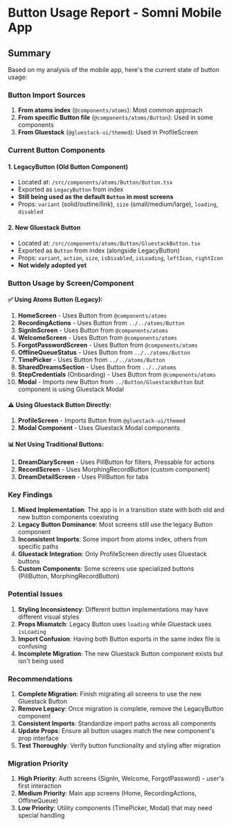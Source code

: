 # Button Usage Report - Somni Mobile App

## Summary
Based on my analysis of the mobile app, here's the current state of button usage:

### Button Import Sources
1. **From atoms index** (`@components/atoms`): Most common approach
2. **From specific Button file** (`@components/atoms/Button`): Used in some components
3. **From Gluestack** (`@gluestack-ui/themed`): Used in ProfileScreen

### Current Button Components

#### 1. **LegacyButton** (Old Button Component)
- Located at: `/src/components/atoms/Button/Button.tsx`
- Exported as `LegacyButton` from index
- **Still being used as the default `Button` in most screens**
- Props: `variant` (solid/outline/link), `size` (small/medium/large), `loading`, `disabled`

#### 2. **New Gluestack Button**
- Located at: `/src/components/atoms/Button/GluestackButton.tsx`
- Exported as `Button` from index (alongside LegacyButton)
- Props: `variant`, `action`, `size`, `isDisabled`, `isLoading`, `leftIcon`, `rightIcon`
- **Not widely adopted yet**

### Button Usage by Screen/Component

#### ✅ Using Atoms Button (Legacy):
1. **HomeScreen** - Uses Button from `@components/atoms`
2. **RecordingActions** - Uses Button from `../../atoms/Button`
3. **SignInScreen** - Uses Button from `@components/atoms`
4. **WelcomeScreen** - Uses Button from `@components/atoms`
5. **ForgotPasswordScreen** - Uses Button from `@components/atoms`
6. **OfflineQueueStatus** - Uses Button from `../../atoms/Button`
7. **TimePicker** - Uses Button from `../../atoms/Button`
8. **SharedDreamsSection** - Uses Button from `../../atoms`
9. **StepCredentials** (Onboarding) - Uses Button from `@components/atoms`
10. **Modal** - Imports new Button from `../Button/GluestackButton` but component is using Gluestack Modal

#### ⚠️ Using Gluestack Button Directly:
1. **ProfileScreen** - Imports Button from `@gluestack-ui/themed`
2. **Modal Component** - Uses Gluestack Modal components

#### 📊 Not Using Traditional Buttons:
1. **DreamDiaryScreen** - Uses PillButton for filters, Pressable for actions
2. **RecordScreen** - Uses MorphingRecordButton (custom component)
3. **DreamDetailScreen** - Uses PillButton for tabs

### Key Findings

1. **Mixed Implementation**: The app is in a transition state with both old and new button components coexisting
2. **Legacy Button Dominance**: Most screens still use the legacy Button component
3. **Inconsistent Imports**: Some import from atoms index, others from specific paths
4. **Gluestack Integration**: Only ProfileScreen directly uses Gluestack buttons
5. **Custom Components**: Some screens use specialized buttons (PillButton, MorphingRecordButton)

### Potential Issues

1. **Styling Inconsistency**: Different button implementations may have different visual styles
2. **Props Mismatch**: Legacy Button uses `loading` while Gluestack uses `isLoading`
3. **Import Confusion**: Having both Button exports in the same index file is confusing
4. **Incomplete Migration**: The new Gluestack Button component exists but isn't being used

### Recommendations

1. **Complete Migration**: Finish migrating all screens to use the new Gluestack Button
2. **Remove Legacy**: Once migration is complete, remove the LegacyButton component
3. **Consistent Imports**: Standardize import paths across all components
4. **Update Props**: Ensure all button usages match the new component's prop interface
5. **Test Thoroughly**: Verify button functionality and styling after migration

### Migration Priority
1. **High Priority**: Auth screens (SignIn, Welcome, ForgotPassword) - user's first interaction
2. **Medium Priority**: Main app screens (Home, RecordingActions, OfflineQueue)
3. **Low Priority**: Utility components (TimePicker, Modal) that may need special handling